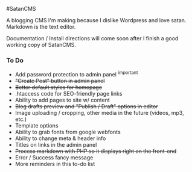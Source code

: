 #SatanCMS

A blogging CMS I'm making because I dislike Wordpress and love satan. Markdown is the text editor.

Documentation / Install directions will come soon after I finish a good working copy of SatanCMS.

### To Do

- Add password protection to admin panel <sup>important</sup>
- ~~"Create Post" button in admin panel~~
- ~~Better default styles for homepage~~
- .htaccess code for SEO-friendly page links
- Ability to add pages to site w/ content
- ~~Blog drafts preview and "Publish / Draft" options in editor~~
- Image uploading / cropping, other media in the future (videos, mp3, etc.)
- Template options
- Ability to grab fonts from google webfonts
- Ability to change meta & header info
- Titles on links in the admin panel
- ~~Process markdown with PHP so it displays right on the front-end~~
- Error / Success fancy message
- More reminders in this to-do list